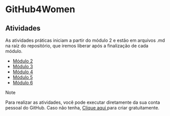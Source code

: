 # GitHub4Women

## Atividades

As atividades práticas iniciam a partir do módulo 2 e estão em arquivos .md na raíz do repositório, que iremos liberar após a finalização de cada módulo.

 - [Módulo 2](https://github.com/GH4WOMEN/GHBox/blob/main/AtividadeM2.md)
 - [Módulo 3](https://github.com/GH4WOMEN/GHBox/blob/main/AtividadeM3.md)
 - [Módulo 4](https://github.com/GH4WOMEN/GHBox/blob/main/AtividadeM4.md)
 - [Módulo 5](https://github.com/GH4WOMEN/GHBox/blob/main/AtividadeM5.md)
 - [Módulo 6](https://github.com/GH4WOMEN/GHBox/blob/main/AtividadeM6.md)


> [!NOTE]
Para realizar as atividades, você pode executar diretamente da sua conta pessoal do GitHub. Caso não tenha, [Clique aqui ](http://github.com/signup?ref_cta=Sign+up&ref_loc=header+logged+out&ref_page=%2F&source=header-home) para criar gratuitamente.




